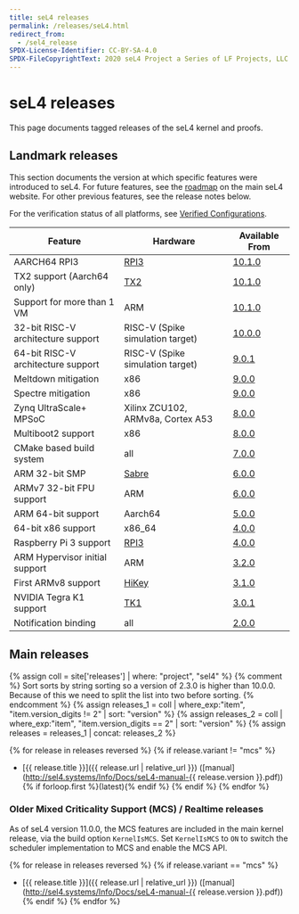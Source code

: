 ```yaml
---
title: seL4 releases
permalink: /releases/seL4.html
redirect_from:
  - /sel4_release
SPDX-License-Identifier: CC-BY-SA-4.0
SPDX-FileCopyrightText: 2020 seL4 Project a Series of LF Projects, LLC.
---
```


# seL4 releases

This page documents tagged releases of the seL4 kernel and proofs.

## Landmark releases

This section documents the version at which specific features were introduced to
seL4. For future features, see the [roadmap](https://sel4.systems/roadmap.html)
on the main seL4 website. For other previous features, see the release notes
below.

For the verification status of all platforms, see [Verified
Configurations](/projects/sel4/verified-configurations.html).

| Feature                        | Hardware                          | Available From      |
| -                              | -                                 | -                   |
| AARCH64 RPI3                   | [RPI3](/Hardware/Rpi3)            | [10.1.0](sel4/10.1.0.html) |
| TX2 support (Aarch64 only)     | [TX2](/Hardware/JetsonTX2)        | [10.1.0](sel4/10.1.0.html) |
| Support for more than 1 VM     | ARM                               | [10.1.0](sel4/10.1.0.html) |
| 32-bit RISC-V architecture support    | RISC-V (Spike simulation target)  | [10.0.0](sel4/10.0.0.html) |
| 64-bit RISC-V architecture support    | RISC-V (Spike simulation target)  | [9.0.1](sel4/9.0.1.html) |
| Meltdown mitigation            | x86                               | [9.0.0](sel4/9.0.0.html) |
| Spectre mitigation             | x86                               | [9.0.0](sel4/9.0.0.html) |
| Zynq UltraScale+ MPSoC         | Xilinx ZCU102, ARMv8a, Cortex A53 | [8.0.0](sel4/8.0.0.html) |
| Multiboot2 support             | x86                               | [8.0.0](sel4/8.0.0.html) |
| CMake based build system       | all                               | [7.0.0](sel4/7.0.0.html) |
| ARM 32-bit SMP                 | [Sabre](/Hardware/sabreLite)      | [6.0.0](sel4/6.0.0.html) |
| ARMv7 32-bit FPU support       | ARM                               | [6.0.0](sel4/6.0.0.html) |
| ARM 64-bit support             | Aarch64                           | [5.0.0](sel4/5.0.0.html) |
| 64-bit x86 support             | x86\_64                           | [4.0.0](sel4/4.0.0.html) |
| Raspberry Pi 3 support         | [RPI3](/Hardware/Rpi3)            | [4.0.0](sel4/4.0.0.html) |
| ARM Hypervisor initial support | ARM                               | [3.2.0](sel4/3.2.0.html) |
| First ARMv8 support            | [HiKey](/Hardware/HiKey)          | [3.1.0](sel4/3.1.0.html) |
| NVIDIA Tegra K1 support        | [TK1](/Hardware/jetsontk1)        | [3.0.1](sel4/3.0.1.html) |
| Notification binding           | all                               | [2.0.0](sel4/2.0.0.html) |

## Main releases

{% assign coll = site['releases'] | where: "project", "sel4" %}
{% comment %}
Sort sorts by string sorting so a version of 2.3.0 is higher than 10.0.0.
Because of this we need to split the list into two before sorting.
{% endcomment %}
{% assign releases_1 = coll | where_exp:"item", "item.version_digits != 2" | sort: "version"  %}
{% assign releases_2 = coll | where_exp:"item", "item.version_digits == 2" | sort: "version" %}
{% assign releases =  releases_1 | concat: releases_2 %}

{% for release in releases reversed %}
{%   if release.variant != "mcs" %}
- [{{ release.title }}]({{ release.url | relative_url }})
([manual](http://sel4.systems/Info/Docs/seL4-manual-{{ release.version }}.pdf)) {% if forloop.first %}(latest){% endif %}
{%   endif %}
{% endfor %}

### Older Mixed Criticality Support (MCS) / Realtime releases

As of seL4 version 11.0.0, the MCS features are included in the main kernel release, via the build option `KernelIsMCS`. Set `KernelIsMCS` to `ON` to switch the scheduler implementation to MCS and enable the MCS API.

{% for release in releases reversed %}
{%   if release.variant == "mcs" %}
- [{{ release.title }}]({{ release.url | relative_url }})
([manual](http://sel4.systems/Info/Docs/seL4-manual-{{ release.version }}.pdf))
{%   endif %}
{% endfor %}
